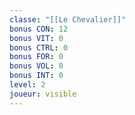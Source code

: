 ```yaml
---
classe: "[[Le Chevalier]]"
bonus CON: 12
bonus VIT: 0
bonus CTRL: 0
bonus FOR: 0
bonus VOL: 0
bonus INT: 0
level: 2
joueur: visible
---
```


